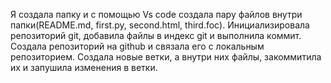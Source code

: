 Я создала папку и с помощью Vs code создала пару файлов внутри папки(README.md, first.py, second.html, third.foc). Инициализировала репозиторий git, добавила файлы в индекс git и выполнила коммит. Создала репозиторий на github и связала его с локальным репозиторием. Создала новые ветки, а внутри них файлы, закоммитила их и запушила изменения в ветки.
